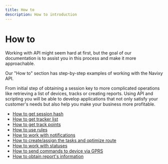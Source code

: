 ```yaml
---
title: How to
description: How to introduction
---
```


# How to

Working with API might seem hard at first, but the goal of our documentation is to assist you in this process and make
it more approachable.

Our "How to" section has step-by-step examples of working with the Navixy API.

From initial step of obtaining a session key to more complicated operations like retrieving a list of devices, tracks or
creating reports. Using API and scripting you will be able to develop applications that not only satisfy your customer's
needs but also help you make your business more profitable.

* [How to get session hash](./get-session-hash.md)
* [How to get tracker list](./get-tracker-list.md)
* [How to get track points](./get-track-points.md)
* [How to use rules](./use-rules.md)
* [How to work with notifications](./how-to-work-with-notifications.md)
* [How to create/assign the tasks and optimize route](./how-to-work-with-tasks.md)
* [How to work with statuses](./how-to-work-with-statuses.md)
* [How to send commands to device via GPRS](./how-to-send-commands-to-device.md)
* [How to obtain report's information](./how-to-obtain-information-from-report.md)